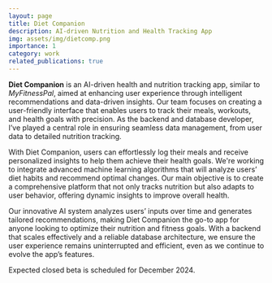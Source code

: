 ```yaml
---
layout: page  
title: Diet Companion  
description: AI-driven Nutrition and Health Tracking App  
img: assets/img/dietcomp.png 
importance: 1  
category: work  
related_publications: true  
---
```


**Diet Companion** is an AI-driven health and nutrition tracking app, similar to *MyFitnessPal*, aimed at enhancing user experience through intelligent recommendations and data-driven insights. Our team focuses on creating a user-friendly interface that enables users to track their meals, workouts, and health goals with precision. As the backend and database developer, I’ve played a central role in ensuring seamless data management, from user data to detailed nutrition tracking.

With Diet Companion, users can effortlessly log their meals and receive personalized insights to help them achieve their health goals. We're working to integrate advanced machine learning algorithms that will analyze users’ diet habits and recommend optimal changes. Our main objective is to create a comprehensive platform that not only tracks nutrition but also adapts to user behavior, offering dynamic insights to improve overall health.


Our innovative AI system analyzes users’ inputs over time and generates tailored recommendations, making Diet Companion the go-to app for anyone looking to optimize their nutrition and fitness goals. With a backend that scales effectively and a reliable database architecture, we ensure the user experience remains uninterrupted and efficient, even as we continue to evolve the app’s features.

Expected closed beta is scheduled for December 2024.
